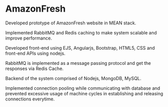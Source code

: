 # AmazonFresh

Developed prototype of AmazonFresh website in MEAN stack.

Implemented RabbitMQ and Redis caching to make system scalable and improve performance.

Developed front-end using EJS, Angularjs, Bootstrap, HTML5, CSS and front-end APIs using nodejs.

RabbitMQ is implemented as a message passing protocol and get the responses via Redis Cache.

Backend of the system comprised of Nodejs, MongoDB, MySQL.

Implemented connection pooling while communicating with database and prevented excessive usage of machine cycles in establishing and releasing connections everytime.
